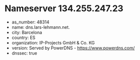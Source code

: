 # Nameserver 134.255.247.23

* as_number: 48314
* name: dns.lars-lehmann.net.
* city: Barcelona
* country: ES
* organization: IP-Projects GmbH & Co. KG
* version: Served by PowerDNS - https://www.powerdns.com/
* dnssec: true
